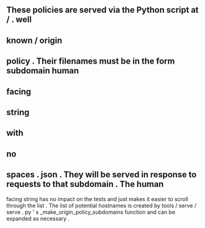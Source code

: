 These
policies
are
served
via
the
Python
script
at
/
.
well
-
known
/
origin
-
policy
.
Their
filenames
must
be
in
the
form
subdomain
human
-
facing
-
string
-
with
-
no
-
spaces
.
json
.
They
will
be
served
in
response
to
requests
to
that
subdomain
.
The
human
-
facing
string
has
no
impact
on
the
tests
and
just
makes
it
easier
to
scroll
through
the
list
.
The
list
of
potential
hostnames
is
created
by
tools
/
serve
/
serve
.
py
'
s
_make_origin_policy_subdomains
function
and
can
be
expanded
as
necessary
.
